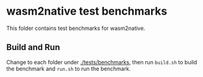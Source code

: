 # wasm2native test benchmarks

This folder contains test benchmarks for wasm2native.

## Build and Run

Change to each folder under [./tests/benchmarks](tests/benchmarks), then run `build.sh` to build the benchmark and `run.sh` to run the benchmark.
